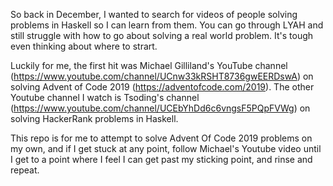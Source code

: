 So back in December, I wanted to search for videos of people solving problems in Haskell so I can learn from them. You can go through LYAH and still struggle with how to go about solving a real world problem. It's tough even thinking about where to strart. 

Luckily for me, the first hit was Michael Gilliland's YouTube channel (https://www.youtube.com/channel/UCnw33kRSHT8736gwEERDswA) on solving Advent of Code 2019 (https://adventofcode.com/2019). The other Youtube channel I watch is Tsoding's channel (https://www.youtube.com/channel/UCEbYhDd6c6vngsF5PQpFVWg) on solving HackerRank problems in Haskell.

This repo is for me to attempt to solve Advent Of Code 2019 problems on my own, and if I get stuck at any point, follow Michael's Youtube video until I get to a point where I feel I can get past my sticking point, and rinse and repeat.

